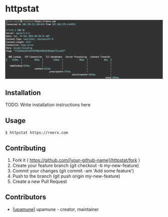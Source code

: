 # httpstat

![](https://raw.githubusercontent.com/upamune/httpstat/master/screenshot.png)

## Installation

TODO: Write installation instructions here

## Usage

```
$ httpstat https://reorx.com
```

## Contributing

1. Fork it ( https://github.com/[your-github-name]/httpstat/fork )
2. Create your feature branch (git checkout -b my-new-feature)
3. Commit your changes (git commit -am 'Add some feature')
4. Push to the branch (git push origin my-new-feature)
5. Create a new Pull Request

## Contributors

- [[upamune]](https://github.com/upamune) upamune - creator, maintainer
